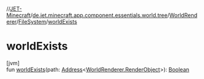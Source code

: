 //[JET-Minecraft](../../../../index.md)/[de.jet.minecraft.app.component.essentials.world.tree](../../index.md)/[WorldRenderer](../index.md)/[FileSystem](index.md)/[worldExists](world-exists.md)

# worldExists

[jvm]\
fun [worldExists](world-exists.md)(path: [Address](../../../../../JET-Native/-j-e-t--native/de.jet.library.tool.smart.positioning/-address/index.md)&lt;[WorldRenderer.RenderObject](../-render-object/index.md)&gt;): [Boolean](https://kotlinlang.org/api/latest/jvm/stdlib/kotlin/-boolean/index.html)
